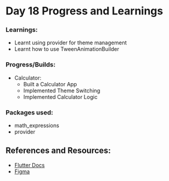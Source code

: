 # Day 18 Progress and Learnings

### Learnings:
- Learnt using provider for theme management
- Learnt how to use TweenAnimationBuilder

### Progress/Builds:
- Calculator:
  - Built a Calculator App
  - Implemented Theme Switching
  - Implemented Calculator Logic

### Packages used:
- math_expressions
- provider


## References and Resources:
- [Flutter Docs](https://docs.flutter.dev/)
- [Figma](https://www.figma.com)




